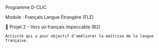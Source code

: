     
    
Programme D-CLIC

Module : Français Langue Étrangère (FLE)

🔹 Projet 2 - Vers un français impeccable (B2)


    Activité qui a pour objectif d’améliorer la maîtrise de la langue française.
